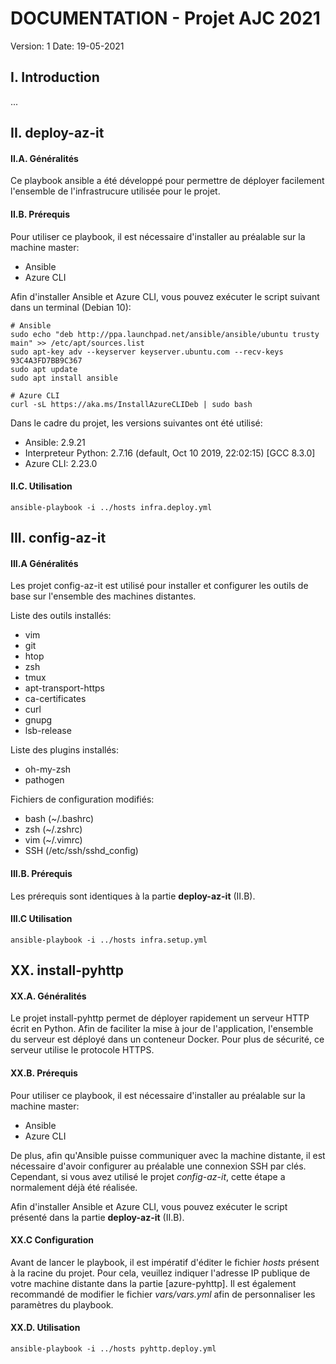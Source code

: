 # DOCUMENTATION - Projet AJC 2021
Version: 1
Date: 19-05-2021
## I. Introduction
...
## II. deploy-az-it
#### II.A. Généralités
Ce playbook ansible a été développé pour permettre de déployer facilement l'ensemble de l'infrastrucure utilisée pour le projet.
#### II.B. Prérequis
Pour utiliser ce playbook, il est nécessaire d'installer au préalable sur la machine master:
- Ansible
- Azure CLI

Afin d'installer Ansible et Azure CLI, vous pouvez exécuter le script suivant dans un terminal (Debian 10):
```shell
# Ansible
sudo echo "deb http://ppa.launchpad.net/ansible/ansible/ubuntu trusty main" >> /etc/apt/sources.list
sudo apt-key adv --keyserver keyserver.ubuntu.com --recv-keys 93C4A3FD7BB9C367
sudo apt update
sudo apt install ansible

# Azure CLI
curl -sL https://aka.ms/InstallAzureCLIDeb | sudo bash
```
Dans le cadre du projet, les versions suivantes ont été utilisé:
- Ansible: 2.9.21
- Interpreteur Python: 2.7.16 (default, Oct 10 2019, 22:02:15) [GCC 8.3.0]
- Azure CLI: 2.23.0

#### II.C. Utilisation
```shell
ansible-playbook -i ../hosts infra.deploy.yml
```
## III. config-az-it
#### III.A Généralités
Les projet config-az-it est utilisé pour installer et configurer les outils de base sur l'ensemble des machines distantes.

Liste des outils installés:
- vim
- git
- htop
- zsh
- tmux
- apt-transport-https
- ca-certificates
- curl
- gnupg
- lsb-release

Liste des plugins installés:
- oh-my-zsh
- pathogen

Fichiers de configuration modifiés:
- bash (~/.bashrc)
- zsh (~/.zshrc)
- vim (~/.vimrc)
- SSH (/etc/ssh/sshd_config)

#### III.B. Prérequis
Les prérequis sont identiques à la partie **deploy-az-it** (II.B).
#### III.C Utilisation
```shell
ansible-playbook -i ../hosts infra.setup.yml
```
## XX. install-pyhttp
#### XX.A. Généralités
Le projet install-pyhttp permet de déployer rapidement un serveur HTTP écrit en Python. Afin de faciliter la mise à jour de l'application, l'ensemble du serveur est déployé dans un conteneur Docker. Pour plus de sécurité, ce serveur utilise le protocole HTTPS. 
#### XX.B. Prérequis
Pour utiliser ce playbook, il est nécessaire d'installer au préalable sur la machine master:
- Ansible
- Azure CLI

De plus, afin qu'Ansible puisse communiquer avec la machine distante, il est nécessaire d'avoir configurer au préalable une connexion SSH par clés. Cependant, si vous avez utilisé le projet _config-az-it_, cette étape a normalement déjà été réalisée.

Afin d'installer Ansible et Azure CLI, vous pouvez exécuter le script présenté dans la partie **deploy-az-it** (II.B).
#### XX.C Configuration
Avant de lancer le playbook, il est impératif d'éditer le fichier _hosts_ présent à la racine du projet. Pour cela, veuillez indiquer l'adresse IP publique de votre machine distante dans la partie [azure-pyhttp].
Il est également recommandé de modifier le fichier _vars/vars.yml_ afin de personnaliser les paramètres du playbook.
#### XX.D. Utilisation
```shell
ansible-playbook -i ../hosts pyhttp.deploy.yml
```

